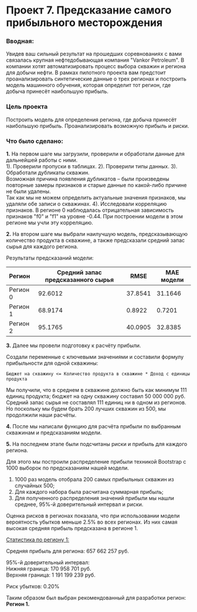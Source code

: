 # Проект 7. Предсказание самого прибыльного месторождения

### Вводная: 
Увидев ваш сильный результат на прошедших соревнованиях с вами связалась крупная нефтедобывающая компания "Vankor Petroleum". В компании хотят автоматизировать процесс выбора скважин и региона для добычи нефти. В рамках пилотного проекта вам предстоит проанализировать синтетические данные о трех регионах и построить модель машинного обучения, которая определит тот регион, где добыча принесёт наибольшую прибыль.

### Цель проекта 
Построить модель для определения региона, где добыча принесёт наибольшую прибыль. Проанализировать возможную прибыль и риски.

### Что было сделано:
**1.** На первом шаге мы загрузили, проверили и обработали данные для дальнейшей работы с ними.  
1). Проверили пропуски в таблицах. 
2). Проверили типы данных.
3). Обработали дубликаты скважин.  
    Возможная причина появления дубликатов – были произведены повторные замеры признаков и старые данные по какой-либо причине не были удалены.  
    Так как мы не можем определить актуальные значения признаков, мы удаляли обе записи о скважинах. 
4). Исследовали корреляцию признаков.
    В регионе 0 наблюдалась отрицательная зависимость признаков "f0" и "f1" на уровне -0.44. При построении модели в этом регионе мы учли эту корреляцию.

**2.** На втором шаге мы выбрали наилучшую модель, предсказывающую количество продукта в скважине, а также предсказали средний запас сырья для каждого региона.

Результаты предсказаний модели:

Регион | Средний запас предсказанного сырья | RMSE | MAE модели
:---|---|---|---
Регион 0 | 92.6012 | 37.8541 | 31.1646
Регион 1 | 68.9174 | 0.8922 | 0.7201
Регион 2 | 95.1765 | 40.0905 | 32.8385

**3.** Далее мы провели подготовку к расчёту прибыли. 

Создали переменные с ключевыми значениями и составили формулу прибыльности для одной скважины:

`Бюджет на скважину <= Количество продукта в скважине * Доход с единицы продукта`

Мы получили, что в среднем в скважине должно быть как минимум 111 единиц продукта; бюджет на одну скважину составил 50 000 000 руб. Средний запас сырья не составлял 111 единиц ни в одном из регионов. Но поскольку мы будем брать 200 лучших скважин из 500, мы продолжили наши расчёты.

**4.** После мы написали функцию для расчёта прибыли по выбранным скважинам и предсказаниям модели. 

**5.** На последнем этапе были подсчитаны риски и прибыль для каждого региона.

Для этого мы построили распределение прибыли техникой Bootstrap с 1000 выборок по предсказаниям нашей модели.

1. 1000 раз модель отобрала 200 самых прибыльных скважин из случайных 500; 
2. Для каждого набора была расчитана суммарная прибыль;
3. Для полученного распределения значений прибыли мы нашли среднее, 95%-й доверительный интервал и риски.

Оценка рисков в регионах показала, что при использовании модели вероятность убытков меньше 2.5% во всех регионах. 
Из них самая высокая средняя прибыль предсказана в регионе 1. 

<ins>Статистика по региону 1:</ins>  

Средняя прибыль для региона: 657 662 257 руб.  

95%-й доверительный интервал:   
Нижняя граница: 170 958 701 руб.  
Верхняя граница: 1 191 199 239 руб.

Риск убытков: 0.20%

Таким образом был выбран рекомендованный для разработки регион: **Регион 1.**